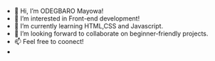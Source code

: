 - 👋 Hi, I’m ODEGBARO Mayowa!
- 👀 I’m interested in Front-end development!
- 🌱 I’m currently learning HTML,CSS and Javascript.
- 💞️ I’m looking forward to collaborate on beginner-friendly projects.
- 📫 Feel free to coonect!
-

<!---
king-mayor/king-mayor is a ✨ special ✨ repository because its `README.md` (this file) appears on your GitHub profile.
You can click the Preview link to take a look at your changes.
--->
